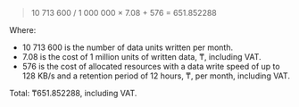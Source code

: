 > 10&nbsp;713&nbsp;600 / 1&nbsp;000&nbsp;000 × 7.08 + 576 = 651.852288

Where:

* 10&nbsp;713&nbsp;600 is the number of data units written per month.
* 7.08 is the cost of 1 million units of written data, ₸, including VAT.
* 576 is the cost of allocated resources with a data write speed of up to 128 KB/s and a retention period of 12 hours, ₸, per month, including VAT.

Total: ₸651.852288, including VAT.

